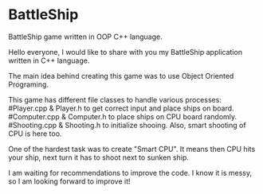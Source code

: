 # BattleShip
BattleShip game written in OOP C++ language.

Hello everyone, I would like to share with you my BattleShip application written in C++ language.

The main idea behind creating this game was to use Object Oriented Programing.

This game has different file classes to handle various processes:
  #Player.cpp & Player.h to get correct input and place ships on board.
  #Computer.cpp & Computer.h to place ships on CPU board randomly.
  #Shooting.cpp & Shooting.h to initialize shooing. Also, smart shooting of CPU is here too.
  
One of the hardest task was to create "Smart CPU". It means then CPU hits your ship, next turn it has to shoot next to sunken ship.

I am waiting for recommendations to improve the code. I know it is messy, so I am looking forward to improve it!

